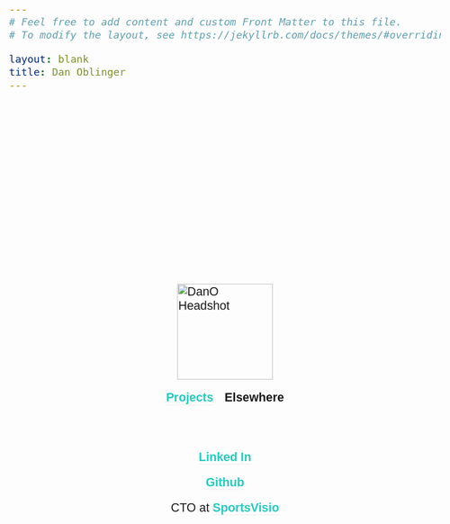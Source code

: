 ```yaml
---
# Feel free to add content and custom Front Matter to this file.
# To modify the layout, see https://jekyllrb.com/docs/themes/#overriding-theme-defaults

layout: blank
title: Dan Oblinger
---
```



<head>
  <link href="https://fonts.googleapis.com/css2?family=Source+Sans+Pro:wght@100;300;600&display=swap" rel="stylesheet">
  <style>
    a, a:visited, a:active {
      color: #23ccbe;
      text-decoration: none;
      border-bottom-width: 1px;
      border-bottom-style: solid;
      border-bottom-color: #ededed;
    }
    b {
      font-weight: 600;
    }
    body {
      font-family: "Source Sans Pro", sans-serif;
      font-weight: 300;
      font-size: 16pt;
    }
  </style>
</head>


<div style="display: flex; justify-content: center; 
     align-items: center; height: 100vh;">

 <div style="display: flex; flex-direction: column; align-items: center; gap: 20px; height: 100vh;"> 

   <div style="height: 300px;"></div>

   <div><img src="../assets/images/dan_headshot.png" height=170 alt="DanO Headshot"></div>

   <div style="display: flex; justify-content: center; gap: 20px;">
    <a href="/projects/"><b>Projects</b></a>
  	<b>Elsewhere</b>
   </div>

   <div style="height: 1vh;"></div>


   <div><b><a href="https://www.linkedin.com/in/dan-oblinger/">Linked In</a></b></div>

   <div><b><a href="https://github.com/oblinger">Github</a></b></div>

   <div>CTO at <b><a href="https://www.sportsvisio.com/">SportsVisio</a></b></div>

   <!--div>My <a href="/assets/pdfs/CV.pdf">CV</a></div-->

  </div>

</div>


